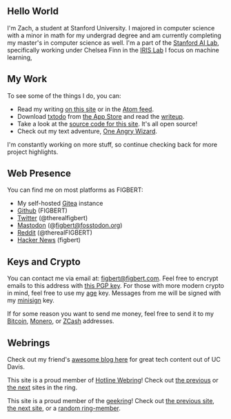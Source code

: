 ## Hello World

I'm Zach, a student at Stanford University. I majored in computer science with a minor in math for my undergrad degree and am currently completing my master's in computer science as well. I'm a part of the [Stanford AI Lab][saillink], specifically working under Chelsea Finn in the [IRIS Lab][irislink] I focus on machine learning, 

## My Work

To see some of the things I do, you can:

- Read my writing [on this site][posts] or in the [Atom feed][atom].
- Download [txtodo][txtodo-site] from [the App Store][txtodo-store] and read
the [writeup][txtodo-article].
- Take a look at the [source code for this site][site-src]. It's all open
source!
- Check out my text adventure, [One Angry Wizard][txt-adventure].

I'm constantly working on more stuff, so continue checking back for more project
highlights.

## Web Presence

You can find me on most platforms as FIGBERT:

- My self-hosted [Gitea][gitea] instance
- [Github][github] (FIGBERT)
- [Twitter][twitter] (@therealfigbert)
- [Mastodon][mastodon] (@figbert@fosstodon.org)
- [Reddit][reddit] (@therealFIGBERT)
- [Hacker News][hn] (figbert)

## Keys and Crypto

You can contact me via email at: [figbert@figbert.com][email]. Feel free to
encrypt emails to this address with [this PGP key][pgp]. For those with more
modern crypto in mind, feel free to use my [age][age] key. Messages from me
will be signed with my [minisign][minisign] key.

If for some reason you want to send me money, feel free to send it to
my [Bitcoin][bitcoin], [Monero][monero], or [ZCash][zcash] addresses.

## Webrings

Check out my friend's [awesome blog here][burning-silicon] for great tech
content out of UC Davis.

This site is a proud member of [Hotline Webring][hotline-webring]! Check out
[the previous][hw-prev] or [the next][hw-next] sites in the ring.

This site is a proud member of the [geekring][geekring]! Check out [the previous
site][gr-prev], [the next site][gr-next], or a [random ring-member][gr-rand].

[saillink]: https://ai.stanford.edu
[irislink]: https://irislab.stanford.edu/

[posts]: @/posts/_index.md
[atom]: /atom.xml
[txtodo-site]: https://txtodo.app/
[txtodo-store]: https://apps.apple.com/us/app/txtodo/id1504609185
[txtodo-article]: @/projects/txtodo/index.md
[site-src]: https://git.figbert.com/FIGBERT/figbert.com
[txt-adventure]: /one-angry-wizard.gblorb
[gitea]: https://git.figbert.com/FIGBERT
[github]: https://github.com/figbert
[twitter]: https://twitter.com/therealfigbert
[mastodon]: https://fosstodon.org/@figbert
[reddit]: https://www.reddit.com/user/therealFIGBERT
[hn]: https://news.ycombinator.com/user?id=figbert
[email]: mailto:figbert@figbert.com
[pgp]: /publickey-pgp.asc
[age]: /age.txt
[minisign]: /minisign.pub
[bitcoin]: /bitcoin.txt
[monero]: /monero.txt
[zcash]: /zcash.txt
[burning-silicon]: https://burningsilicon.dev/
[hotline-webring]: https://hotlinewebring.club/
[hw-prev]: https://hotlinewebring.club/FIGBERT/previous
[hw-next]: https://hotlinewebring.club/FIGBERT/next
[geekring]: https://geekring.net/
[gr-prev]: http://geekring.net/site/79/previous
[gr-next]: http://geekring.net/site/79/next
[gr-rand]: http://geekring.net/site/79/random
